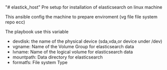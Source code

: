 "# elastick_host"
Pre setup for installation of elasticsearch on linux machine

This ansible config the machine to prepare enviroment (vg file file system repo ecc)

The playbook use this variable
* devdisk: the name of the physical device (sda,vda,or device under /dev)
* vgname: Name of the Volume Group for elasticsearch data
* lvname: Name of the logical volume for elasticsearch data
* mountpath: Data directory for elasticsearch
* formatfs: File system Type
